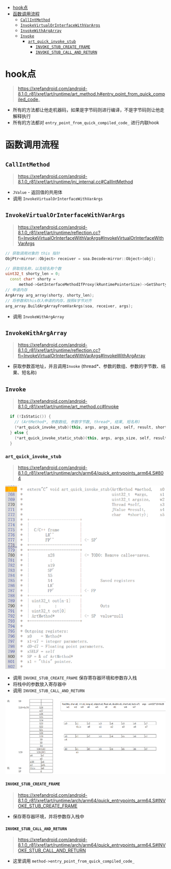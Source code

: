 
<!-- @import "[TOC]" {cmd="toc" depthFrom=1 depthTo=6 orderedList=false} -->

<!-- code_chunk_output -->

- [hook点](#hook点)
- [函数调用流程](#函数调用流程)
  - [`CallIntMethod`](#callintmethod)
  - [`InvokeVirtualOrInterfaceWithVarArgs`](#invokevirtualorinterfacewithvarargs)
  - [`InvokeWithArgArray`](#invokewithargarray)
  - [`Invoke`](#invoke)
    - [`art_quick_invoke_stub`](#art_quick_invoke_stub)
      - [`INVOKE_STUB_CREATE_FRAME`](#invoke_stub_create_frame)
      - [`INVOKE_STUB_CALL_AND_RETURN`](#invoke_stub_call_and_return)

<!-- /code_chunk_output -->


# hook点

> https://xrefandroid.com/android-8.1.0_r81/xref/art/runtime/art_method.h#entry_point_from_quick_compiled_code_

* 所有的方法都让他走机器码，如果是字节码则进行编译，不是字节码则让他走解释执行
* 所有的方法都对 `entry_point_from_quick_compiled_code_` 进行内联hook

# 函数调用流程

## `CallIntMethod`

> https://xrefandroid.com/android-8.1.0_r81/xref/art/runtime/jni_internal.cc#CallIntMethod

* `JValue` - 返回值的共用体
* 调用 `InvokeVirtualOrInterfaceWithVarArgs`

## `InvokeVirtualOrInterfaceWithVarArgs`

> https://xrefandroid.com/android-8.1.0_r81/xref/art/runtime/reflection.cc?fi=InvokeVirtualOrInterfaceWithVarArgs#InvokeVirtualOrInterfaceWithVarArgs

``` C++
// 获取调用对象的 this 指针
ObjPtr<mirror::Object> receiver = soa.Decode<mirror::Object>(obj);
```

``` C++
// 获取短名称，以及短名称个数
uint32_t shorty_len = 0;
  const char* shorty =
      method->GetInterfaceMethodIfProxy(kRuntimePointerSize)->GetShorty(&shorty_len);
// 申请内存
ArgArray arg_array(shorty, shorty_len);
// 将参数和this存入申请的内存，按照4字节对齐
arg_array.BuildArgArrayFromVarArgs(soa, receiver, args);
```

* 调用 `InvokeWithArgArray`

## `InvokeWithArgArray`

> https://xrefandroid.com/android-8.1.0_r81/xref/art/runtime/reflection.cc?fi=InvokeVirtualOrInterfaceWithVarArgs#InvokeWithArgArray

* 获取参数首地址，并且调用`Invoke` (thread*、参数的数组、参数的字节数、结果、短名称)

## `Invoke`

> https://xrefandroid.com/android-8.1.0_r81/xref/art/runtime/art_method.cc#Invoke

``` C++
  if (!IsStatic()) {
    // (ArtMethod*, 参数数组, 参数字节数, thread*, 结果, 短名称)
    (*art_quick_invoke_stub)(this, args, args_size, self, result, shorty);
  } else {
    (*art_quick_invoke_static_stub)(this, args, args_size, self, result, shorty);
  }
```

### `art_quick_invoke_stub`

> https://xrefandroid.com/android-8.1.0_r81/xref/art/runtime/arch/arm64/quick_entrypoints_arm64.S#804

![art_quick_invoke_stub](pic/hook工具/image-1.png)

* 调用 `INVOKE_STUB_CREATE_FRAME` 保存寄存器环境和参数存入栈
* 将栈中的参数放入寄存器中
* 调用 `INVOKE_STUB_CALL_AND_RETURN`

![栈](pic/hook工具/image.png)

#### `INVOKE_STUB_CREATE_FRAME`

> https://xrefandroid.com/android-8.1.0_r81/xref/art/runtime/arch/arm64/quick_entrypoints_arm64.S#INVOKE_STUB_CREATE_FRAME

* 保存寄存器环境，并将参数存入栈中

#### `INVOKE_STUB_CALL_AND_RETURN`

> https://xrefandroid.com/android-8.1.0_r81/xref/art/runtime/arch/arm64/quick_entrypoints_arm64.S#INVOKE_STUB_CALL_AND_RETURN

* 这里调用 `method->entry_point_from_quick_compiled_code_`
